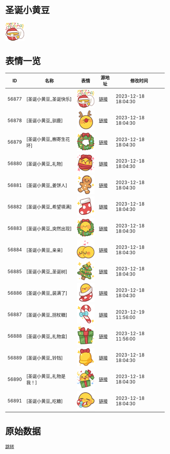 # 圣诞小黄豆

<img src="./cover.png" height="60" alt="cover" />

# 表情一览

|ID|名称|表情|源地址|修改时间|
|----|----|----|----|----|
|56877|[圣诞小黄豆_圣诞快乐]|<img src="./pic/056877_%5B圣诞小黄豆_圣诞快乐%5D.png" height="60" alt="圣诞快乐"/>|[链接](https://i0.hdslb.com/bfs/garb/8fb2fd3835b7fd731a06bbf8a867d0419c07e9e7.png)|2023-12-18 18:04:30|
|56878|[圣诞小黄豆_驯鹿]|<img src="./pic/056878_%5B圣诞小黄豆_驯鹿%5D.png" height="60" alt="驯鹿"/>|[链接](https://i0.hdslb.com/bfs/garb/6c0bc1c475e08f32ec58f5d0cfeebeae27e792bd.png)|2023-12-18 18:04:30|
|56879|[圣诞小黄豆_槲寄生花环]|<img src="./pic/056879_%5B圣诞小黄豆_槲寄生花环%5D.png" height="60" alt="槲寄生花环"/>|[链接](https://i0.hdslb.com/bfs/garb/636a537cde7ffec193f7625b3d9ddccbe9a1b12d.png)|2023-12-18 18:04:30|
|56880|[圣诞小黄豆_礼物]|<img src="./pic/056880_%5B圣诞小黄豆_礼物%5D.png" height="60" alt="礼物"/>|[链接](https://i0.hdslb.com/bfs/garb/05aad3e25b0c08c03ecb5aec69e21c70d9f69b4f.png)|2023-12-18 18:04:30|
|56881|[圣诞小黄豆_姜饼人]|<img src="./pic/056881_%5B圣诞小黄豆_姜饼人%5D.png" height="60" alt="姜饼人"/>|[链接](https://i0.hdslb.com/bfs/garb/c9daf0d8bb429e592c473d08f601d91776611acf.png)|2023-12-18 18:04:30|
|56882|[圣诞小黄豆_希望填满]|<img src="./pic/056882_%5B圣诞小黄豆_希望填满%5D.png" height="60" alt="希望填满"/>|[链接](https://i0.hdslb.com/bfs/garb/773dbf2659d0e5228212f67f94333a4cae5bfc81.png)|2023-12-18 18:04:30|
|56883|[圣诞小黄豆_突然出现]|<img src="./pic/056883_%5B圣诞小黄豆_突然出现%5D.png" height="60" alt="突然出现"/>|[链接](https://i0.hdslb.com/bfs/garb/00b0a1d8d8a40a9c0fa804e19dbb9020b5be7e31.png)|2023-12-18 18:04:30|
|56884|[圣诞小黄豆_亲亲]|<img src="./pic/056884_%5B圣诞小黄豆_亲亲%5D.png" height="60" alt="亲亲"/>|[链接](https://i0.hdslb.com/bfs/garb/46650e18284e065c211f6a2e4bc3bb109ca589b5.png)|2023-12-18 18:04:30|
|56885|[圣诞小黄豆_圣诞树]|<img src="./pic/056885_%5B圣诞小黄豆_圣诞树%5D.png" height="60" alt="圣诞树"/>|[链接](https://i0.hdslb.com/bfs/garb/4b1fe2824bcc330ddd213269313365b204d892ff.png)|2023-12-18 18:04:30|
|56886|[圣诞小黄豆_装满了]|<img src="./pic/056886_%5B圣诞小黄豆_装满了%5D.png" height="60" alt="装满了"/>|[链接](https://i0.hdslb.com/bfs/garb/307cddf3e84ae063fc4c41e7839981d810b0ff2b.png)|2023-12-18 18:04:30|
|56887|[圣诞小黄豆_拐杖糖]|<img src="./pic/056887_%5B圣诞小黄豆_拐杖糖%5D.png" height="60" alt="拐杖糖"/>|[链接](https://i0.hdslb.com/bfs/garb/d693e448e744aecae5f3d41500269f1d38128da1.png)|2023-12-19 11:56:00|
|56888|[圣诞小黄豆_礼物盒]|<img src="./pic/056888_%5B圣诞小黄豆_礼物盒%5D.png" height="60" alt="礼物盒"/>|[链接](https://i0.hdslb.com/bfs/garb/d1d54f20fa19cc865efc13d9a16bc133fa3ab4c7.png)|2023-12-18 11:56:00|
|56889|[圣诞小黄豆_铃铛]|<img src="./pic/056889_%5B圣诞小黄豆_铃铛%5D.png" height="60" alt="铃铛"/>|[链接](https://i0.hdslb.com/bfs/garb/05d481064d5588f01dc3f7a53f2c532547814a60.png)|2023-12-18 18:04:30|
|56890|[圣诞小黄豆_礼物是我！]|<img src="./pic/056890_%5B圣诞小黄豆_礼物是我！%5D.png" height="60" alt="礼物是我！"/>|[链接](https://i0.hdslb.com/bfs/garb/d0adbb8059a8d98fae77f610bbf1eeab4b28617d.png)|2023-12-18 18:04:30|
|56891|[圣诞小黄豆_吃糖]|<img src="./pic/056891_%5B圣诞小黄豆_吃糖%5D.png" height="60" alt="吃糖"/>|[链接](https://i0.hdslb.com/bfs/garb/02ea8963301643a4a0794f7f7592a609a5550114.png)|2023-12-18 18:04:30|

# 原始数据

[跳转](./raw.json)

